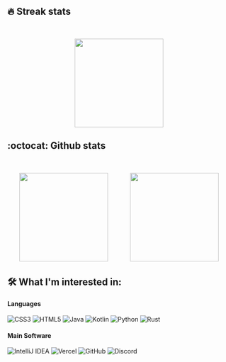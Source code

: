 
## 🔥 Streak stats
<br />

<!-- Streak Stats - git.io/streak-stats -->
<p align="center">
  <img height="200" src="https://github-readme-streak-stats.herokuapp.com/?user=paspielka&theme=dracula&hide_border=true" />
</p>

## :octocat: Github stats
<br />
<p align="center">
  <img height="200" src="https://github-readme-stats.vercel.app/api?username=paspielka&theme=dracula&show_icons=true" />
    
  <img height="200" style="margin-left: 3%;" src="https://github-readme-stats.vercel.app/api/top-langs/?username=paspielka&theme=dracula" />
</p>

<!-- Badges - https://github.com/Ileriayo/markdown-badges -->
## 🛠 What I'm interested in:

#### Languages
![CSS3](https://img.shields.io/badge/css3-%231572B6.svg?style=for-the-badge&logo=css3&logoColor=white)
![HTML5](https://img.shields.io/badge/html5-%23E34F26.svg?style=for-the-badge&logo=html5&logoColor=white)
![Java](https://img.shields.io/badge/java-%23ED8B00.svg?&style=for-the-badge&logo=java&logoColor=white)
![Kotlin](https://img.shields.io/badge/kotlin-%230095D5.svg?style=for-the-badge&logo=kotlin&logoColor=white)
![Python](https://img.shields.io/badge/python%20-%2314354C.svg?&style=for-the-badge&logo=python&logoColor=white)
![Rust](https://img.shields.io/badge/rust-%23000000.svg?style=for-the-badge&logo=rust&logoColor=white)

#### Main Software
![IntelliJ IDEA](https://img.shields.io/badge/IntelliJIDEA-000000.svg?style=for-the-badge&logo=intellij-idea&logoColor=white)
![Vercel](https://img.shields.io/badge/vercel-%23000000.svg?style=for-the-badge&logo=vercel&logoColor=white)
![GitHub](https://img.shields.io/badge/github-%23121011.svg?style=for-the-badge&logo=github&logoColor=white)
![Discord](https://img.shields.io/badge/Discord-%237289DA.svg?style=for-the-badge&logo=discord&logoColor=white)
